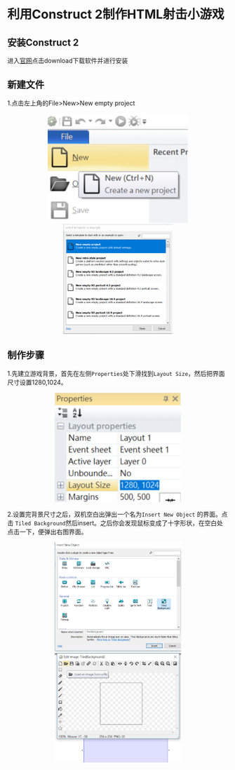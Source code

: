 # __利用Construct 2制作HTML射击小游戏__
## 安装Construct 2
进入[官网](https://www.scirra.com/construct2/releases/r262)点击download下载软件并进行安装

## 新建文件
1.点击左上角的File>New>New empty project
<div align="center">
<img src="images/第一篇博客/1.png" height="250px"  >
<img src="images/第一篇博客/2.png" height="250px"  >
</div>

## 制作步骤
1.先建立游戏背景，首先在左侧`Properties`处下滑找到`Layout Size`，然后把界面尺寸设置1280,1024。
<div align="center">
<img src="images/第一篇博客/3.png" height="250px" >
</div>

2.设置完背景尺寸之后，双机空白出弹出一个名为`Insert New Object` 的界面。点击 `Tiled Background`然后insert。之后你会发现鼠标变成了十字形状，在空白处点击一下，便弹出右图界面。
<div align="center">
<img src="images/第一篇博客/4.png" height="250px"  >
<img src="images/第一篇博客/5.png" height="250px"  >

</div>